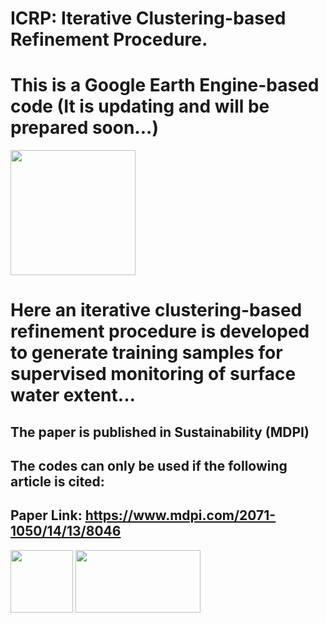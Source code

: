 # ICRP: Iterative Clustering-based Refinement Procedure.
# This is a Google Earth Engine-based code (It is updating and will be prepared soon...)

<img src="https://user-images.githubusercontent.com/34648501/165079954-d3543285-1965-4018-ac68-d1ebad83bf4c.png" width="200" height="200"/>

# Here an iterative clustering-based refinement procedure is developed to generate training samples for supervised monitoring of surface water extent...
## The paper is published in Sustainability (MDPI)
## The codes can only be used if the following article is cited:
## Paper Link: https://www.mdpi.com/2071-1050/14/13/8046


<img src="https://user-images.githubusercontent.com/34648501/175025442-fbe28cc8-3b2d-46e6-b6c5-aaa59578f041.JPG" width="100" height="100"/> <img src="https://user-images.githubusercontent.com/34648501/175025750-e972a87d-1bbb-4de1-95c8-d74591ea79a6.JPG" width="200" height="100"/>

